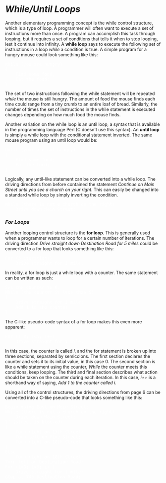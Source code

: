 # *__While/Until Loops__*

Another elementary programming concept is the while control structure, which is a type of loop. A programmer will often want to execute a set of instructions more than once. A program can accomplish this task through looping, but it requires a set of conditions that tells it when to stop looping, lest it continue into infinity. A __while loop__ says to execute the following set of instructions in a loop _while_ a condition is true. A simple program for a hungry mouse could look something like this:

<pre style="color: white;">
While (you are hungry)
{
    Find some food;
    Eat the food;
}
</pre>

The set of two instructions following the while statement will be repeated _while_ the mouse is still hungry. The amount of food the mouse finds each time could range from a tiny crumb to an entire loaf of bread. Similarly, the number of times the set of instructions in the while statement is executed changes depending on how much food the mouse finds.

Another variation on the while loop is an until loop, a syntax that is available in the programming language Perl (C doesn't use this syntax). An __until loop__ is simply a while loop with the conditional statement inverted. The same mouse program using an until loop would be:

<pre style="color: white;">
Until (your are not hungry)
{
    Find some food;
    Eat the food;
}
</pre>

Logically, any until-like statement can be converted into a while loop. The driving directions from before contained the statement _Continue on Main Street until you see a church on your right_. This can easily be changed into a standard while loop by simply inverting the condition.

<pre style="color: white;">
While (there is not a church on the right)
    Drive down Main Street;
</pre>

### *__For Loops__*

Another looping control structure is the __for loop__. This is generally used when a programmer wants to loop for a certain number of iterations. The driving direction _Drive straight down Destination Road for 5 miles_ could be converted to a for loop that looks something like this:

<pre style="color: white;">
For (5 iterations)
    Drive straight for 1 mile;
</pre>

In reality, a for loop is just a while loop with a counter. The same statement can be written as such:

<pre style="color: white;">
Set the counter to 0;
While (the counter is less than 5)
{
    Drive straight for 1 mile;
    Add 1 to the counter;
}
</pre>

The C-like pseudo-code syntax of a for loop makes this even more apparent:

<pre style="color: white;">
For (i=0; i<5; i++)
    Drive straight for 1 mile;
</pre>

In this case, the counter is called _i_, and the for statement is broken up into three sections, separated by semicolons. The first section declares the counter and sets it to its initial value, in this case 0. The second section is like a while statement using the counter, _While_ the counter meets this conditions, keep looping. The third and final section describes what action should be taken on the counter during each iteration. In this case, _i++_ is a shorthand way of saying, _Add 1 to the counter called i_.

Using all of the control structures, the driving directions from page 6 can be converted into a C-like pseudo-code that looks something like this:

<pre style="color: white;">
Begin going East on Main Street;
While (there is not a church on the right)
    Drive down Main Street;
If (street is blocked)
{
    Turn right on 15th Street;
    Turn left on Pine Street;
    Turn right on 16th Street;
}
Else
    Turn right on 16th Street;
Turn left on Destination Road;
For (i=0; i<5; i++)
    Drive straight for 1 mile;
Stop at 743 Destination Road;
</pre>